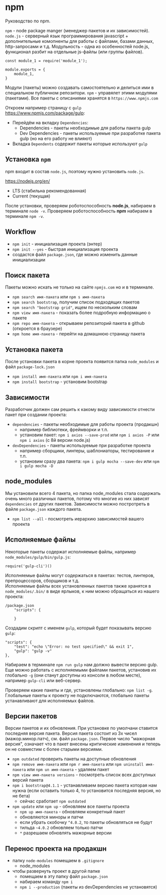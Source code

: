 # npm
Руководство по npm.

`npm` - node package manger (менеджер пакетов и их зависимостей). `node.js` - серверный язык программирования javascript + дополнительные комопненты для работы с файлами, базами данных, http-запросами и т.д. Модульность - одна из особенностей node.js, функционал разбит на отдельные js-файлы (или группы файлов).

    const module_1 = require('module_1');

    module.exports = {
        module_1,
    }

Модули (пакеты) можно создавать самостоятельно и делиться ими в специальном публичном репозитори. `npm` - управялет этими модулями (пакетами). Все пакеты с описаниями хранятся в `https://www.npmjs.com`

Откроем например страницу с `gulp` https://www.npmjs.com/package/gulp:
- Перейдём на вкладку `Dependencies`:
    - Dependencies - пакеты необходимые для работы пакета gulp
    - Dev Dependencies - пакеты используемые при разработке пакета gulp (но на его работу не влияют)
- Вкладка `Dependents` содержит пакеты которые используют `gulp`

## Установка `npm`
npm входит в состав `node.js`, поэтому нужно установить `node.js`.

https://nodejs.org/en/
- LTS (стабильна рекомендованная)
- Current (текущая)

После установки, проверяем роботоспособность **node.js**, набираем в терминале `node -v`. Проверяем роботоспособность **npm** набираем в терминале `npm -v`.

## Workflow
- `npm init` - инициализация проекта (энтер)
- `npm init --yes` - быстрая инициализация проекта
- создастся файл `package.json`, где можно изменить данные инициализации

## Поиск пакета
Пакеты можно искать не только на сайте `npmjs.com` но и в терминале.
- `npm search имя-пакета` или `npm s имя-пакета`
- `npm search bootstrap`, получим список подходящих пакетов
- `npm search "bootstrap grid"`, ищем по нескольким словам
- `npm view имя-пакета` - показать более подробную информацию о пакете
- `npm repo имя-пакета` - открываем репозиторий пакета в github (откроется в браузере)
- `npm home имя-пакета` - перейти на домашнюю страницу пакета

## Установка пакета
После установки пакета в корне проекта появится папка `node_modules` и файл `package-lock.json`
- `npm install имя-пакета` или `npm i имя-пакета`
- `npm install bootstrap` - установим bootstrap

## Зависимости
Разработчик должен сам решить к какому виду зависимости отнести пакет при создании проекта:
- `dependencies` - пакеты необходимые для работы проекта (продакшн)
    - например библиотеки, фреймворки и т.п.
    - установим пакет: `npm i axios --save-prod` или `npm i axios -P` или `npm i axios` (с 8й версии node.js)
- `devDependencies` - пакеты используемые при разработке проекта
    - например сборщики, линтеры, шаблониаторы, тестирование и т.п.
    - установим сразу два пакета: `npm i gulp mocha --save-dev` или `npm i gulp mocha -D`

## node_modules
Мы установили всего 4 пакета, но папка node_modules стала содержать очень много различных пакетов, потому что многие из них зависят `dependencies` от других пакетов. Зависимости можно постротреть в файле `package.json` каждого пакета.

- `npm list --all` - посмотреть иерархию зависимостей вашего проекта

## Исполняемые файлы
Некоторые пакеты содержат исполняемые файлы, например `node_modules/gulp/bin/gulp.js`:

    require('gulp-cli')()

Исполняемые файлы могут содержаться в пакетах: тестов, линтеров, препроцессоров, сборщиков и т.д.  
Исполняемые файлы всех установленных пакетов также хранятся в `node_modules/.bin/` в виде ярлыков, к ним можно обращаться из нашего проекта:

    /package.json
        "scripts": {

        }

Создадим скрипт с именем `gulp`, который будет показывать версию `gulp`:

    "scripts": {
        "test": "echo \"Error: no test specified\" && exit 1",
        "gulp": "gulp -v"
    },

Набираем в терминале `npm run gulp` нам должно вывести версию gulp. Еще можно работать с исполняемыми файлами пакетов, установив их глобально `-g` (они станут доступны из консоли в любом месте), например `gulp-cli` или веб-сервер.

Проверяем какие пакеты и где, установлены глобально: `npm list -g`. Глобальные пакеты к проекту не подключаются, глобально пакеты устанавливают для исполняемых файлов.

## Версии пакетов
Версии пакетов и их обновления. При установке по умолчани ставится последняя версия пакета. Версия пакета состоит из 3х чисел (мажор.минор.патч), см. файл `package.json`. Первое число "мажорная версия", означает что в пакет внесены критические изменения и теперь он не совместим с более старыми версиями.

- `npm outdated` проверить пакеты на доступные обновления
- `npm remove имя-пакета` или `npm r имя-пакета` или `npm uninstall имя-пакета` или `npm un имя-пакета` - удаляем пакет
- `npm view имя-пакета versions` - посмотреть список всех доступных версий пакета
- `npm i bootstrap@4.1.1` - устанавливаем версию пакета которая нам нужна (если оставить только 4, то установится последняя версия, но не бета)
    - сейчас сработает `npm outdated`
- `npm update` или `npm up` - обновляем все пакеты проекта
    - `npm up имя-пакета` - обновляем конкретный пакет
    - обновляются миноры и патчи
    - если убрать скобочку `^4.0.2`, то пакеты обновляться не будут
    - тильда `~4.0.2` обновляем только патчи
    - `*` разрешаем обновлять мажорные версии

## Перенос проекта на продакшн
- папку `node-modules` помещаем в `.gitignore`
    - node_modules
- чтобы развернуть проект в другой папке
    - помещаем в эту папку файл `package.json`
    - набираем команду `npm i`
    - `npm i --production` (пакеты из devDependencies не установятся)
